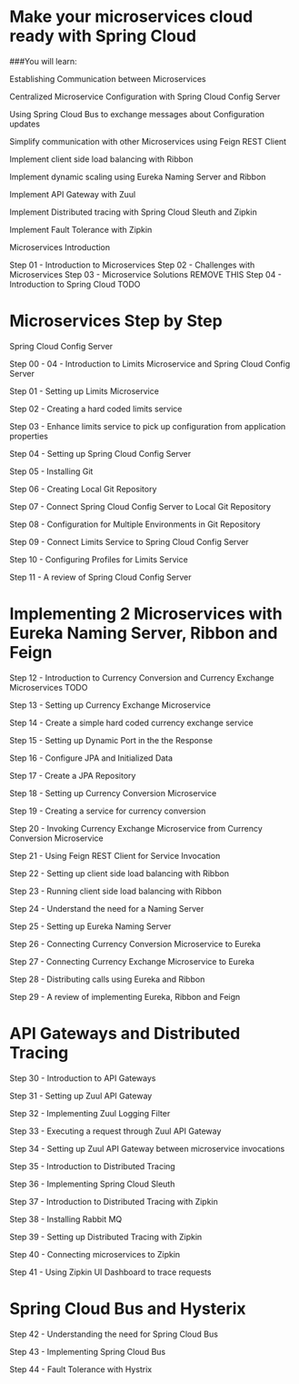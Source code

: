# Make your microservices cloud ready with Spring Cloud


###You will learn: 


Establishing Communication between Microservices

Centralized Microservice Configuration with Spring Cloud Config Server

Using Spring Cloud Bus to exchange messages about Configuration updates

Simplify communication with other Microservices using Feign REST Client

Implement client side load balancing with Ribbon

Implement dynamic scaling using Eureka Naming Server and Ribbon

Implement API Gateway with Zuul

Implement Distributed tracing with Spring Cloud Sleuth and Zipkin

Implement Fault Tolerance with Zipkin

Microservices Introduction

Step  01 - Introduction to Microservices
Step  02 - Challenges with Microservices
Step  03 - Microservice Solutions REMOVE THIS
Step  04 - Introduction to Spring Cloud TODO


 #  Microservices Step by Step


Spring Cloud Config Server

Step 00 - 04 - Introduction to Limits Microservice and Spring Cloud Config Server

Step 01 - Setting up Limits Microservice

Step 02 - Creating a hard coded limits service

Step 03 - Enhance limits service to pick up configuration from application properties

Step 04 - Setting up Spring Cloud Config Server

Step 05 - Installing Git

Step 06 - Creating Local Git Repository

Step 07 - Connect Spring Cloud Config Server to Local Git Repository

Step 08 - Configuration for Multiple Environments in Git Repository

Step 09 - Connect Limits Service to Spring Cloud Config Server

Step 10 - Configuring Profiles for Limits Service

Step 11 - A review of Spring Cloud Config Server



 #  Implementing 2 Microservices with Eureka Naming Server, Ribbon and Feign



Step 12 - Introduction to Currency Conversion and Currency Exchange Microservices TODO

Step 13 - Setting up Currency Exchange Microservice

Step 14 - Create a simple hard coded currency exchange service

Step 15 - Setting up Dynamic Port in the the Response

Step 16 - Configure JPA and Initialized Data

Step 17 - Create a JPA Repository

Step 18 - Setting up Currency Conversion Microservice

Step 19 - Creating a service for currency conversion

Step 20 - Invoking Currency Exchange Microservice from Currency Conversion Microservice

Step 21 - Using Feign REST Client for Service Invocation

Step 22 - Setting up client side load balancing with Ribbon

Step 23 - Running client side load balancing with Ribbon

Step 24 - Understand the need for a Naming Server

Step 25 - Setting up Eureka Naming Server

Step 26 - Connecting Currency Conversion Microservice to Eureka

Step 27 - Connecting Currency Exchange Microservice to Eureka

Step 28 - Distributing calls using Eureka and Ribbon

Step 29 - A review of implementing Eureka, Ribbon and Feign



 #  API Gateways and Distributed Tracing



Step 30 - Introduction to API Gateways

Step 31 - Setting up Zuul API Gateway

Step 32 - Implementing Zuul Logging Filter

Step 33 - Executing a request through Zuul API Gateway

Step 34 - Setting up Zuul API Gateway between microservice invocations

Step 35 - Introduction to Distributed Tracing

Step 36 - Implementing Spring Cloud Sleuth

Step 37 - Introduction to Distributed Tracing with Zipkin

Step 38 - Installing Rabbit MQ

Step 39 - Setting up Distributed Tracing with Zipkin

Step 40 - Connecting microservices to Zipkin

Step 41 - Using Zipkin UI Dashboard to trace requests

# Spring Cloud Bus and Hysterix

Step 42 - Understanding the need for Spring Cloud Bus

Step 43 - Implementing Spring Cloud Bus

Step 44 - Fault Tolerance with Hystrix

